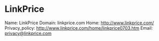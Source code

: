 
# LinkPrice

Name: LinkPrice
Domain: linkprice.com
Home: http://www.linkprice.com/
Privacy_policy: http://www.linkprice.com/home/linkprice0703.htm
Email: privacy@linkprice.com
